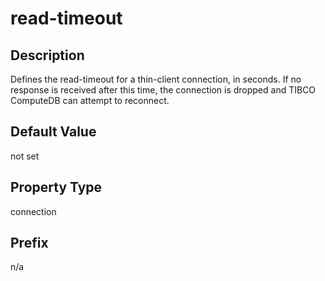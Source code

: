 # read-timeout

## Description

Defines the read-timeout for a thin-client connection, in seconds. If no response is received after this time, the connection is dropped and TIBCO ComputeDB can attempt to reconnect.

## Default Value

not set

## Property Type

connection

## Prefix

n/a
